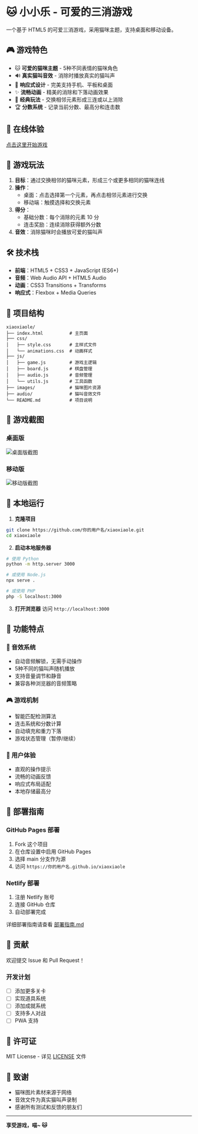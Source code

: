 # 🐱 小小乐 - 可爱的三消游戏

一个基于 HTML5 的可爱三消游戏，采用猫咪主题，支持桌面和移动设备。

## 🎮 游戏特色

- 🐱 **可爱的猫咪主题** - 5种不同表情的猫咪角色
- 🔊 **真实猫叫音效** - 消除时播放真实的猫叫声
- 📱 **响应式设计** - 完美支持手机、平板和桌面
- ✨ **流畅动画** - 精美的消除和下落动画效果
- 🎯 **经典玩法** - 交换相邻元素形成三连或以上消除
- 🏆 **分数系统** - 记录当前分数、最高分和连击数

## 🚀 在线体验

[点击这里开始游戏](https://你的域名.com)

## 🎯 游戏玩法

1. **目标**：通过交换相邻的猫咪元素，形成三个或更多相同的猫咪连线
2. **操作**：
   - 桌面：点击选择第一个元素，再点击相邻元素进行交换
   - 移动端：触摸选择和交换元素
3. **得分**：
   - 基础分数：每个消除的元素 10 分
   - 连击奖励：连续消除获得额外分数
4. **音效**：消除猫咪时会播放可爱的猫叫声

## 🛠️ 技术栈

- **前端**：HTML5 + CSS3 + JavaScript (ES6+)
- **音频**：Web Audio API + HTML5 Audio
- **动画**：CSS3 Transitions + Transforms
- **响应式**：Flexbox + Media Queries

## 📁 项目结构

```
xiaoxiaole/
├── index.html          # 主页面
├── css/
│   ├── style.css       # 主样式文件
│   └── animations.css  # 动画样式
├── js/
│   ├── game.js         # 游戏主逻辑
│   ├── board.js        # 棋盘管理
│   ├── audio.js        # 音频管理
│   └── utils.js        # 工具函数
├── images/             # 猫咪图片资源
├── audio/              # 猫叫音效文件
└── README.md           # 项目说明
```

## 🎨 游戏截图

### 桌面版
![桌面版截图](images/desktop-screenshot.png)

### 移动版
![移动版截图](images/mobile-screenshot.png)

## 🔧 本地运行

1. **克隆项目**
```bash
git clone https://github.com/你的用户名/xiaoxiaole.git
cd xiaoxiaole
```

2. **启动本地服务器**
```bash
# 使用 Python
python -m http.server 3000

# 或使用 Node.js
npx serve .

# 或使用 PHP
php -S localhost:3000
```

3. **打开浏览器**
访问 `http://localhost:3000`

## 🌟 功能特点

### 🎵 音效系统
- 自动音频解锁，无需手动操作
- 5种不同的猫叫声随机播放
- 支持音量调节和静音
- 兼容各种浏览器的音频策略

### 🎮 游戏机制
- 智能匹配检测算法
- 连击系统和分数计算
- 自动填充和重力下落
- 游戏状态管理（暂停/继续）

### 📱 用户体验
- 直观的操作提示
- 流畅的动画反馈
- 响应式布局适配
- 本地存储最高分

## 🚀 部署指南

### GitHub Pages 部署
1. Fork 这个项目
2. 在仓库设置中启用 GitHub Pages
3. 选择 main 分支作为源
4. 访问 `https://你的用户名.github.io/xiaoxiaole`

### Netlify 部署
1. 注册 Netlify 账号
2. 连接 GitHub 仓库
3. 自动部署完成

详细部署指南请查看 [部署指南.md](部署指南.md)

## 🤝 贡献

欢迎提交 Issue 和 Pull Request！

### 开发计划
- [ ] 添加更多关卡
- [ ] 实现道具系统
- [ ] 添加成就系统
- [ ] 支持多人对战
- [ ] PWA 支持

## 📄 许可证

MIT License - 详见 [LICENSE](LICENSE) 文件

## 🙏 致谢

- 猫咪图片素材来源于网络
- 音效文件为真实猫叫声录制
- 感谢所有测试和反馈的朋友们

---

**享受游戏，喵~ 🐱**

